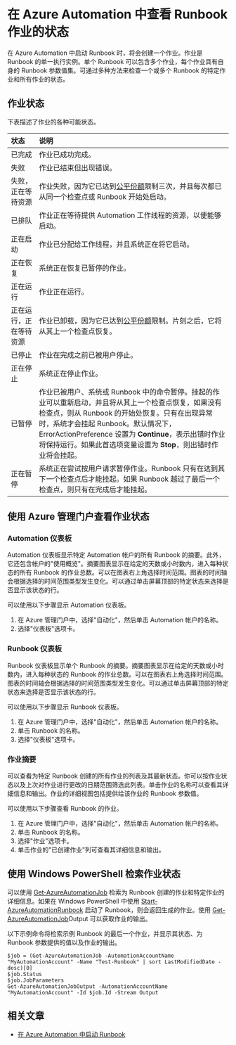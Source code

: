 <properties 
   pageTitle="在 Azure Automation 中查看 Runbook 作业的状态"
   description="在 Azure Automation 中启动 Runbook 时，将会创建一个作业。本文提供有关如何跟踪每个作业及查看其当前状态的信息。"
   services="automation"
   documentationCenter=""
   authors="bwren"
   manager="stevenka"
   editor="tysonn" />
<tags 
wacn.date="05/15/2015"
   ms.service="automation"
   ms.devlang="na"
   ms.topic="article"
   ms.tgt_pltfrm="na"
   ms.workload="infrastructure-services"
   ms.date="03/30/2015"
   ms.author="bwren" />

# 在 Azure Automation 中查看 Runbook 作业的状态


在 Azure Automation 中启动 Runbook 时，将会创建一个作业。作业是 Runbook 的单一执行实例。单个 Runbook 可以包含多个作业，每个作业具有自身的 Runbook 参数值集。可通过多种方法来检查一个或多个 Runbook 的特定作业和所有作业的状态。

## 作业状态

下表描述了作业的各种可能状态。

| 状态| 说明|
|:---|:---|
|已完成|作业已成功完成。|
|失败|作业已结束但出现错误。|
|失败，正在等待资源|作业失败，因为它已达到[公平份额](https://msdn.microsoft.com/zh-CN/library/azure/3179b655-ab39-407a-9169-33571f958325#fairshare)限制三次，并且每次都已从同一个检查点或 Runbook 开始处启动。|
|已排队|作业正在等待提供 Automation 工作线程的资源，以便能够启动。|
|正在启动|作业已分配给工作线程，并且系统正在将它启动。|
|正在恢复|系统正在恢复已暂停的作业。|
|正在运行|作业正在运行。|
|正在运行，正在等待资源|作业已卸载，因为它已达到[公平份额](https://msdn.microsoft.com/zh-CN/library/azure/3179b655-ab39-407a-9169-33571f958325#fairshare)限制。片刻之后，它将从其上一个检查点恢复。|
|已停止|作业在完成之前已被用户停止。|
|正在停止|系统正在停止作业。|
|已暂停|作业已被用户、系统或 Runbook 中的命令暂停。挂起的作业可以重新启动，并且将从其上一个检查点恢复，如果没有检查点，则从 Runbook 的开始处恢复。只有在出现异常时，系统才会挂起 Runbook。默认情况下，ErrorActionPreference 设置为 **Continue**，表示出错时作业将保持运行。如果此首选项变量设置为 **Stop**，则出错时作业将会挂起。|
|正在暂停|系统正在尝试按用户请求暂停作业。Runbook 只有在达到其下一个检查点后才能挂起。如果 Runbook 越过了最后一个检查点，则只有在完成后才能挂起。|

## 使用 Azure 管理门户查看作业状态

### Automation 仪表板

Automation 仪表板显示特定 Automation 帐户的所有 Runbook 的摘要。此外，它还包含帐户的"使用概览"。摘要图表显示在给定的天数或小时数内，进入每种状态的所有 Runbook 的作业总数。可以在图表右上角选择时间范围。图表的时间轴会根据选择的时间范围类型发生变化。可以通过单击屏幕顶部的特定状态来选择是否显示该状态的行。

可以使用以下步骤显示 Automation 仪表板。

1. 在 Azure 管理门户中，选择"自动化"，然后单击 Automation 帐户的名称。
1. 选择"仪表板"选项卡。

### Runbook 仪表板

Runbook 仪表板显示单个 Runbook 的摘要。摘要图表显示在给定的天数或小时数内，进入每种状态的 Runbook 的作业总数。可以在图表右上角选择时间范围。图表的时间轴会根据选择的时间范围类型发生变化。可以通过单击屏幕顶部的特定状态来选择是否显示该状态的行。

可以使用以下步骤显示 Runbook 仪表板。

1. 在 Azure 管理门户中，选择"自动化"，然后单击 Automation 帐户的名称。
1. 单击 Runbook 的名称。
1. 选择"仪表板"选项卡。

### 作业摘要

可以查看为特定 Runbook 创建的所有作业的列表及其最新状态。你可以按作业状态以及上次对作业进行更改的日期范围筛选此列表。单击作业的名称可以查看其详细信息和输出。作业的详细视图包括提供给该作业的 Runbook 参数值。

可以使用以下步骤查看 Runbook 的作业。

1. 在 Azure 管理门户中，选择"自动化"，然后单击 Automation 帐户的名称。
1. 单击 Runbook 的名称。
1. 选择"作业"选项卡。
1. 单击作业的"已创建作业"列可查看其详细信息和输出。

## 使用 Windows PowerShell 检索作业状态

可以使用 [Get-AzureAutomationJob](https://msdn.microsoft.com/zh-CN/library/azure/dn690263.aspx) 检索为 Runbook 创建的作业和特定作业的详细信息。如果在 Windows PowerShell 中使用 [Start-AzureAutomationRunbook](https://msdn.microsoft.com/zh-CN/library/azure/dn690259.aspx) 启动了 Runbook，则会返回生成的作业。使用 [Get-AzureAutomationJob](https://msdn.microsoft.com/zh-CN/library/azure/dn690263.aspx)Output 可以获取作业的输出。

以下示例命令将检索示例 Runbook 的最后一个作业，并显示其状态、为 Runbook 参数提供的值以及作业的输出。

	$job = (Get-AzureAutomationJob -AutomationAccountName "MyAutomationAccount" -Name "Test-Runbook" | sort LastModifiedDate -desc)[0]
	$job.Status
	$job.JobParameters
	Get-AzureAutomationJobOutput -AutomationAccountName "MyAutomationAccount" -Id $job.Id -Stream Output

## 相关文章

- [在 Azure Automation 中启动 Runbook](/documentation/articles/automation-starting-a-runbook)

<!--HONumber=53-->